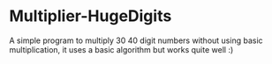 # Multiplier-HugeDigits
A simple program to multiply 30 40 digit numbers without using basic multiplication, it uses a basic algorithm but works quite well :)
